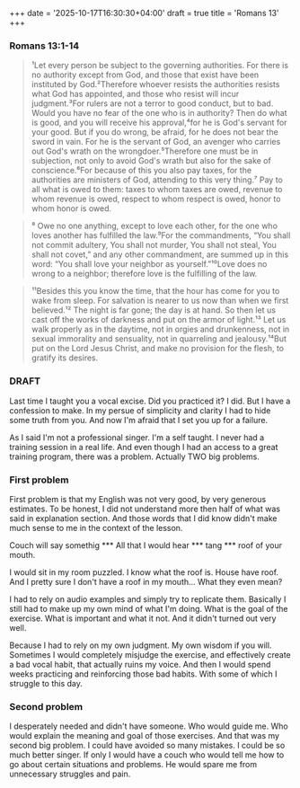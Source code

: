 +++
date = '2025-10-17T16:30:30+04:00'
draft = true
title = 'Romans 13'
+++

### Romans 13:1-14
> ¹Let every person be subject to the governing authorities. For there is no authority except from God, and those that exist have been instituted by God.²Therefore whoever resists the authorities resists what God has appointed, and those who resist will incur judgment.³For rulers are not a terror to good conduct, but to bad. Would you have no fear of the one who is in authority? Then do what is good, and you will receive his approval,⁴for he is God's servant for your good. But if you do wrong, be afraid, for he does not bear the sword in vain. For he is the servant of God, an avenger who carries out God's wrath on the wrongdoer.⁵Therefore one must be in subjection, not only to avoid God's wrath but also for the sake of conscience.⁶For because of this you also pay taxes, for the authorities are ministers of God, attending to this very thing.⁷ Pay to all what is owed to them: taxes to whom taxes are owed, revenue to whom revenue is owed, respect to whom respect is owed, honor to whom honor is owed.

> ⁸ Owe no one anything, except to love each other, for the one who loves another has fulfilled the law.⁹For the commandments, “You shall not commit adultery, You shall not murder, You shall not steal, You shall not covet,” and any other commandment, are summed up in this word: “You shall love your neighbor as yourself.”¹⁰Love does no wrong to a neighbor; therefore love is the fulfilling of the law.

> ¹¹Besides this you know the time, that the hour has come for you to wake from sleep. For salvation is nearer to us now than when we first believed.¹² The night is far gone; the day is at hand. So then let us cast off the works of darkness and put on the armor of light.¹³ Let us walk properly as in the daytime, not in orgies and drunkenness, not in sexual immorality and sensuality, not in quarreling and jealousy.¹⁴But put on the Lord Jesus Christ, and make no provision for the flesh, to gratify its desires.

### DRAFT
Last time I taught you a vocal excise. Did you practiced it? I did. But I have a confession to make. In my persue of simplicity and clarity I had to hide some truth from you. And now I'm afraid that I set you up for a failure. 

As I said I'm not a professional singer. I'm a self taught. I never had a training session in a real life. And even though I had an access to a great training program, there was a problem. Actually TWO big problems.

### First problem
First problem is that my English was not very good, by very generous estimates. To be honest, I did not understand more then half of what was said in explanation section. And those words that I did know didn't make much sense to me in the context of the lesson.

Couch will say somethig ***
All that I would hear *** tang *** roof of your mouth.

I would sit in my room puzzled. I know what the roof is. House have roof. And I pretty sure I don't have a roof in my mouth... What they even mean?

I had to rely on audio examples and simply try to replicate them. Basically I still had to make up my own mind of what I'm doing. What is the goal of the exercise. What is important and what it not. And it didn't turned out very well.

Because I had to rely on my own judgment. My own wisdom if you will. Sometimes I would completely misjudge the exercise, and effectively create a bad vocal habit, that actually ruins my voice. And then I would spend weeks practicing and reinforcing those bad habits. With some of which I struggle to this day.

### Second problem
I desperately needed and didn't have someone. Who would guide me. Who would explain the meaning and goal of those exercises. And that was my second big problem. I could have avoided so many mistakes. I could be so much better singer. If only I would have a couch who would tell me how to go about certain situations and problems. He would spare me from unnecessary struggles and pain.
